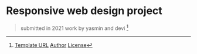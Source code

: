 # Responsive web design project

>submitted in 2021
>work by yasmin and devi [^1]

[^1]: [Template URL](https://bootstrapmade.com/bootstrap-3-one-page-template-free-shuffle/)
[Author](BootstrapMade.com)
[License](https://bootstrapmade.com/license/)
